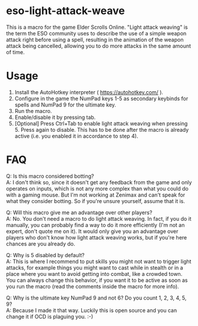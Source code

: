 # eso-light-attack-weave
This is a macro for the game Elder Scrolls Online. "Light attack weaving" is the term the ESO community uses to describe the use of a simple weapon attack right before using a spell, resulting in the animation of the weapon attack being cancelled, allowing you to do more attacks in the same amount of time.

# Usage #
1. Install the AutoHotkey interpreter ( https://autohotkey.com/ ).
2. Configure in the game the NumPad keys 1-5 as secondary keybinds for spells and NumPad 9 for the ultimate key.
3. Run the macro.
4. Enable/disable it by pressing tab.
5. \[Optional\] Press Ctrl+Tab to enable light attack weaving when pressing 5. Press again to disable. This has to be done after the macro is already active (i.e. you enabled it in accordance to step 4).

# FAQ #
Q: Is this macro considered botting?  
A: I don't think so, since it doesn't get any feedback from the game and only operates on inputs, which is not any more complex than what you could do with a gaming mouse. But I'm not working at Zenimax and can't speak for what they consider botting. So if you're unsure yourself, assume that it is.

Q: Will this macro give me an advantage over other players?  
A: No. You don't need a macro to do light attack weaving. In fact, if you do it manually, you can probably find a way to do it more efficiently (I'm not an expert, don't quote me on it). It would only give you an advantage over players who don't know how light attack weaving works, but if you're here chances are you already do.

Q: Why is 5 disabled by default?  
A: This is where I recommend to put skills you might not want to trigger light attacks, for example things you might want to cast while in stealth or in a place where you want to avoid getting into combat, like a crowded town. You can always change this behavior, if you want it to be active as soon as you run the macro (read the comments inside the macro for more info).

Q: Why is the ultimate key NumPad 9 and not 6? Do you count 1, 2, 3, 4, 5, 9?  
A: Because I made it that way. Luckily this is open source and you can change it if OCD is plaguing you. :-)
